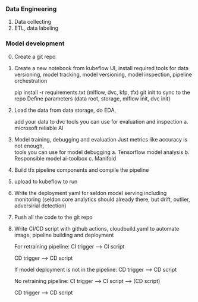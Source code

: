 
### Data Engineering

1. Data collecting
2. ETL, data labeling



### Model development

0. Create a git repo

1. Create a new notebook from kubeflow UI, install required tools for data versioning, model tracking, model versioning, model inspection, pipeline orchestration

    pip install -r requirements.txt (mlflow, dvc, kfp, tfx)
    git init to sync to the repo
    Define parameters (data root, storage, mlflow init, dvc init)

2. Load the data from data storage, do EDA, 
    
    add your data to dvc
    tools you can use for evaluation and inspection
    a. microsoft reliable AI 
    
    
3. Model training, debugging and evaluation
   Just metrics like accuracy is not enough,  
   tools you can use for model debugging
   a. Tensorflow model analysis
   b. Responsible model ai-toolbox
   c. Manifold


4. Build tfx pipeline components and compile the pipeline

5. upload to kubeflow to run

6. Write the deployment yaml for seldon model serving including monitoring (seldon core analytics should already there, but drift, outlier, adversirial detection)

7. Push all the code to the git repo

8. Write CI/CD script with github actions, cloudbuild.yaml to automate image, pipeline building and deployment

    For retraining pipeline:
    CI trigger --> CI script 

    CD trigger --> CD script

    If model deployment is not in the pipeline:
    CD trigger --> CD script
    
    No retraining pipeline:
    CI trigger --> CI script --> (CD script)
    
    CD trigger --> CD script
